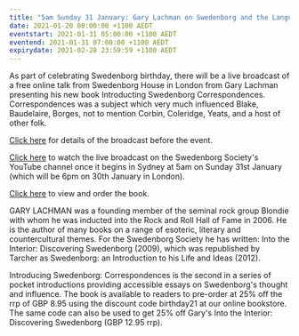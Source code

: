 ```yaml
---
title: "5am Sunday 31 January: Gary Lachman on Swedenborg and the Language of Correspondences"
date: 2021-01-20 00:00:00 +1100 AEDT
eventstart: 2021-01-31 05:00:00 +1100 AEDT
eventend: 2021-01-31 07:00:00 +1100 AEDT
expirydate: 2021-02-28 23:59:59 +1100 AEDT
---
```


As part of celebrating Swedenborg birthday, there will be a live broadcast of a free online talk from Swedenborg House in London from Gary Lachman presenting his new book Introducting Swedenborg Correspondences. Correspondences was a subject which very much influenced Blake, Baudelaire, Borges, not to mention Corbin, Coleridge, Yeats, and a host of other folk.

[Click here](https://www.swedenborg.org.uk/events/swedenborg-and-the-language-of-correspondences) for details of the broadcast before the event.

[Click here](https://www.youtube.com/c/SwedenborgHouse/featured) to watch the live broadcast on the Swedenborg Society's YouTube channel once it begins in Sydney at 5am on Sunday 31st January (which will be 6pm on 30th January in London).

[Click here](https://www.swedenborg.org.uk/product/introducing-correspondences) to view and order the book.

GARY LACHMAN was a founding member of the seminal rock group Blondie with whom he was inducted into the Rock and Roll Hall of Fame in 2006. He is the author of many books on a range of esoteric, literary and countercultural themes. For the Swedenborg Society he has written: Into the Interior: Discovering Swedenborg (2009), which was republished by Tarcher as Swedenborg: an Introduction to his Life and Ideas (2012).

Introducing Swedenborg: Correspondences is the second in a series of pocket introductions providing accessible essays on Swedenborg's thought and influence. The book is available to readers to pre-order at 25% off the rrp of GBP 8.95 using the discount code birthday21 at our online bookstore. The same code can also be used to get 25% off Gary's Into the Interior: Discovering Swedenborg (GBP 12.95 rrp).